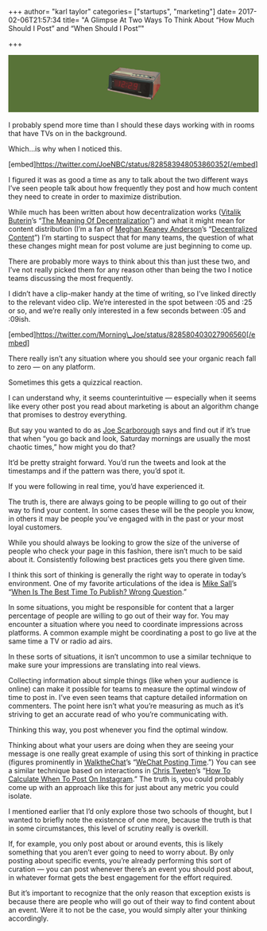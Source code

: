 +++
author= "karl taylor"
categories= ["startups", "marketing"]
date= 2017-02-06T21:57:34
title= "A Glimpse At Two Ways To Think About “How Much Should I Post” and “When Should I Post”"

+++

  ![](https://raw.githubusercontent.com/karljtaylor/kjt/blog/content/assets/f78e0-1vtfp2x0ye2zjehyzwhg5cq.png)  


 I probably spend more time than I should these days working with in rooms that have TVs on in the background.

 Which…is why when I noticed this.

 [embed]https://twitter.com/JoeNBC/status/828583948053860352[/embed]

 I figured it was as good a time as any to talk about the two different ways I’ve seen people talk about how frequently they post and how much content they need to create in order to maximize distribution.

 While much has been written about how decentralization works ([Vitalik Buterin](https://medium.com/u/587a00dbce51)’s “[The Meaning Of Decentralization](https://medium.com/@VitalikButerin/the-meaning-of-decentralization-a0c92b76a274#.2r3cmrvd6)”) and what it might mean for content distribution (I’m a fan of [Meghan Keaney Anderson](https://medium.com/u/42311039893d)’s “[Decentralized Content](https://medium.com/@meghkeaney/decentralized-content-why-writing-is-moving-away-from-the-website-b630e8276df0#.enq1ut4iv)”) I’m starting to suspect that for many teams, the question of what these changes might mean for post volume are just beginning to come up.

 There are probably more ways to think about this than just these two, and I’ve not really picked them for any reason other than being the two I notice teams discussing the most frequently.

 I didn’t have a clip-maker handy at the time of writing, so I’ve linked directly to the relevant video clip. We’re interested in the spot between :05 and :25 or so, and we’re really only interested in a few seconds between :05 and :09ish.

 [embed]https://twitter.com/Morning\_Joe/status/828580403027906560[/embed]

 There really isn’t any situation where you should see your organic reach fall to zero — on any platform.

 Sometimes this gets a quizzical reaction.

 I can understand why, it seems counterintuitive — especially when it seems like every other post you read about marketing is about an algorithm change that promises to destroy everything.

 But say you wanted to do as [Joe Scarborough](https://medium.com/u/a948c285d5f2) says and find out if it’s true that when “you go back and look, Saturday mornings are usually the most chaotic times,” how might you do that?

 It’d be pretty straight forward. You’d run the tweets and look at the timestamps and if the pattern was there, you’d spot it.

 If you were following in real time, you’d have experienced it.

 The truth is, there are always going to be people willing to go out of their way to find your content. In some cases these will be the people you know, in others it may be people you’ve engaged with in the past or your most loyal customers.

 While you should always be looking to grow the size of the universe of people who check your page in this fashion, there isn’t much to be said about it. Consistently following best practices gets you there given time.

 I think this sort of thinking is generally the right way to operate in today’s environment. One of my favorite articulations of the idea is [Mike Sall](https://medium.com/u/91beb84bcd74)’s “[When Is The Best Time To Publish? Wrong Question](https://medium.com/data-lab/when-is-the-best-time-to-publish-wrong-question-8f0b15be89c2#.qdfz37k0j).”

 In some situations, you might be responsible for content that a larger percentage of people are willing to go out of their way for. You may encounter a situation where you need to coordinate impressions across platforms. A common example might be coordinating a post to go live at the same time a TV or radio ad airs.

 In these sorts of situations, it isn’t uncommon to use a similar technique to make sure your impressions are translating into real views.

 Collecting information about simple things (like when your audience is online) can make it possible for teams to measure the optimal window of time to post in. I’ve even seen teams that capture detailed information on commenters. The point here isn’t what you’re measuring as much as it’s striving to get an accurate read of who you’re communicating with.

 Thinking this way, you post whenever you find the optimal window.

 Thinking about what your users are doing when they are seeing your message is one really great example of using this sort of thinking in practice (figures prominently in [WalktheChat](https://medium.com/u/d28241c209ee)’s “[WeChat Posting Time](https://medium.com/walkthechat/wechat-posting-time-when-to-send-out-your-articles-5e99284f865#.24o9f93qz).”) You can see a similar technique based on interactions in [Chris Tweten](https://medium.com/u/ccd3ca016c8)’s “[How To Calculate When To Post On Instagram](https://blog.markgrowth.com/how-to-calculate-when-to-post-on-instagram-333892ea9939#.dkeey8npg).” The truth is, you could probably come up with an approach like this for just about any metric you could isolate.

  I mentioned earlier that I’d only explore those two schools of thought, but I wanted to briefly note the existence of one more, because the truth is that in some circumstances, this level of scrutiny really is overkill.

 If, for example, you only post about or around events, this is likely something that you aren’t ever going to need to worry about. By only posting about specific events, you’re already performing this sort of curation — you can post whenever there’s an event you should post about, in whatever format gets the best engagement for the effort required.

 But it’s important to recognize that the only reason that exception exists is because there are people who will go out of their way to find content about an event. Were it to not be the case, you would simply alter your thinking accordingly.
